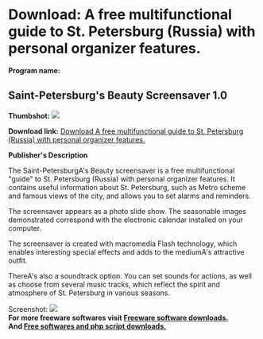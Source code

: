 # Download: A free multifunctional guide to St. Petersburg (Russia) with personal organizer features.

**Program name:**

## Saint-Petersburg's Beauty Screensaver 1.0

  
**Thumbshot:** ![](http://www.freewarefiles.com/screenshot/stptsbrgsaver_md.jpg)   
  
**Download link:** [Download A free multifunctional guide to St. Petersburg (Russia) with personal organizer features.](http://freesoftwares.boysofts.com/Saint-Petersburgs-Beauty-Screensaver_program_27693.html)  
  


**Publisher's Description**  
  


The Saint-PetersburgA's Beauty screensaver is a free multifunctional "guide" to St. Petersburg (Russia) with personal organizer features. It contains useful information about St. Petersburg, such as Metro scheme and famous views of the city, and allows you to set alarms and reminders. 

The screensaver appears as a photo slide show. The seasonable images demonstrated correspond with the electronic calendar installed on your computer.

The screensaver is created with macromedia Flash technology, which enables interesting special effects and adds to the mediumA's attractive outfit. 

ThereA's also a soundtrack option. You can set sounds for actions, as well as choose from several music tracks, which reflect the spirit and atmosphere of St. Petersburg in various seasons. 

  
  
Screenshot: ![](http://www.freewarefiles.com/screenshot/stptsbrgsaver.jpg)   
**For more freeware softwares visit [Freeware software downloads.](http://freesoftwares.boysofts.com/)**   
**And [Free softwares and php script downloads.](http://www.boysofts.com/)**
